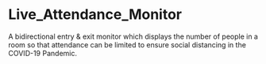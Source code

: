 # Live_Attendance_Monitor
A bidirectional entry &amp; exit monitor which displays the number of people in a room so that attendance can be limited to ensure social distancing in the COVID-19 Pandemic.
